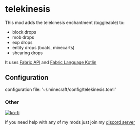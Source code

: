 # telekinesis
This mod adds the telekinesis enchantment (toggleable) to:
- block drops
- mob drops
- exp drops
- entity drops (boats, minecarts)
- shearing drops

It uses [Fabric API](https://github.com/fabricmc/fabric) and [Fabric Language Kotlin](https://github.com/fabricmc/fabric-language-kotlin)

## Configuration
configuration file: '~/.minecraft/config/telekinesis.toml'


### Other
[![ko-fi](https://ko-fi.com/img/githubbutton_sm.svg)](https://ko-fi.com/I3I8F1WX4)

If you need help with any of my mods just join my [discord server](https://nyon.dev/discord)